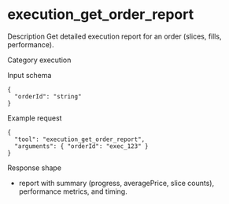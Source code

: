 # execution_get_order_report

Description
Get detailed execution report for an order (slices, fills, performance).

Category
execution

Input schema

```
{
  "orderId": "string"
}
```

Example request

```
{
  "tool": "execution_get_order_report",
  "arguments": { "orderId": "exec_123" }
}
```

Response shape

- report with summary (progress, averagePrice, slice counts), performance metrics, and timing.
